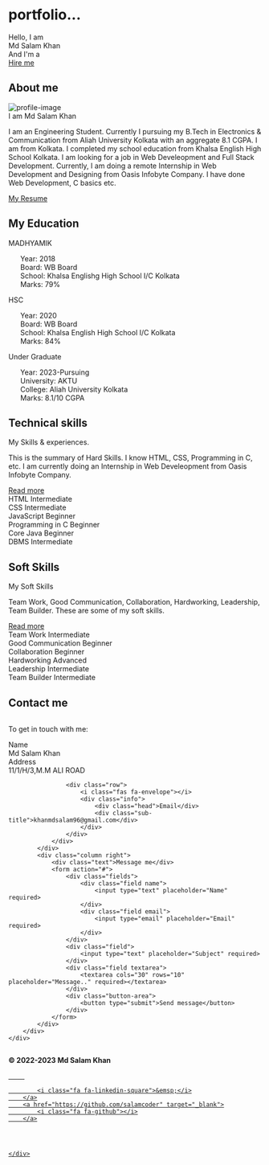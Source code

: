 # portfolio...
<!-- home -->
<section class="home" id="home">
    <div class="max-width">
        <div class="home-content">
            <div class="text-1">Hello, I am </div>
            <div class="text-2">Md Salam Khan</div>
            <div class="text-3">And I'm a <span class="typing"></span></div>
            <a href="mailto:khanmdsalam96@gmail.com">Hire me</a>
        </div>
    </div>
</section>

<!-- about me -->
<section class="about" id="about">
    <div class="max-width">
        <h2 class="title">About me</h2>
        <div class="about-content">
            <div class="column left">
                <img src="images/profile.jpg" alt="profile-image">
            </div>
            <div class="column right">
                <div class="text">I am Md Salam Khan  </div>
                <p>I am an Engineering Student. Currently I pursuing my B.Tech in Electronics & Communication from Aliah University Kolkata with an aggregate 8.1 CGPA. I am from Kolkata. I completed my school education from Khalsa English High School Kolkata. I am looking for a job in Web Develeopment and Full Stack Development. Currently, I am doing a remote
                    Internship in Web Development and Designing from Oasis Infobyte Company. I have done Web Development, C basics
                    etc.
                </p>
                <a href="Salam-Khan-Resume.pdf" target="_blank">My Resume</a>
            </div>
        </div>
    </div>
</section>

<!-- education -->
<section class="services" id="services">
    <div class="max-width">
        <h2 class="title">My Education</h2>
        <div class="serv-content">
            <div class="card">
                <div class="box">
                    <i class="fas fa-pen"></i>
                    <div class="text">MADHYAMIK</div>
                        <ul style="list-style-type:none">
                            <li>Year:   2018</li>
                            <li>Board:  WB Board</li>
                            <li>School: Khalsa Englishg High School I/C Kolkata</li>
                            <li>Marks:  79%</li>
                        </ul>
                </div>
            </div>
            <div class="card">
                <div class="box">
                    <i class="fas fa-book"></i>
                    <div class="text">HSC</div>
                    <ul style="list-style-type:none">
                        <li>Year:   2020</li>
                        <li>Board:  WB Board</li>
                        <li>School: Khalsa English High School I/C Kolkata</li>
                        <li>Marks:  84%</li>
                    </ul>
                </div>
            </div>
            <div class="card">
                <div class="box">
                    <i class="fas fa-laptop"></i>
                    <div class="text">Under Graduate</div>
                    <ul style="list-style-type:none">
                        <li>Year:   2023-Pursuing</li>
                        <li>University: AKTU</li>
                        <li>College:   Aliah University Kolkata</li>
                        <li>Marks:  8.1/10 CGPA</li>
                    </ul>
                </div>
            </div>
           </div>
        </div>
    </div>
</section>

<!-- technical skills -->
<section class="skills" id="skills">
    <div class="max-width">
        <h2 class="title">Technical skills</h2>
        <div class="skills-content">
            <div class="column left">
                <div class="text">My Skills & experiences.</div>
                <p>This is the summary of Hard Skills. I know HTML, CSS, Programming in C,
                    etc. I am currently doing an Internship in Web Develeopment from Oasis Infobyte Company.
                </p>
                <a href="#">Read more</a>
            </div>
            <div class="column right">
                <div class="bars">
                    <div class="info">
                        <span>HTML</span>
                        <span>Intermediate</span>
                    </div>
                    <div class="line html"></div>
                </div>
                <div class="bars">
                    <div class="info">
                        <span>CSS</span>
                        <span>Intermediate</span>
                    </div>
                    <div class="line css"></div>
                </div>
                <div class="bars">
                    <div class="info">
                        <span>JavaScript</span>
                        <span>Beginner</span>
                    </div>
                    <div class="line js"></div>
                </div>
                <div class="bars">
                    <div class="info">
                        <span>Programming in C</span>
                        <span>Beginner</span>
                    </div>
                    <div class="line c"></div>
                </div>
                <div class="bars">
                    <div class="info">
                        <span>Core Java</span>
                        <span>Beginner</span>
                    </div>
                    <div class="line cj"></div>
                </div>
                <div class="bars">
                    <div class="info">
                        <span>DBMS</span>
                        <span>Intermediate</span>
                    </div>
                    <div class="line dbms"></div>
                </div>
            </div>
        </div>
    </div>
</section>

 <!-- soft skills -->
<section class="skills" id="skills">
    <div class="max-width">
        <h2 class="title">Soft Skills</h2>
        <div class="skills-content">
            <div class="column left">
                <div class="text">My Soft Skills</div>
                <p>Team Work, Good Communication, Collaboration, Hardworking, Leadership, Team Builder. These are some
                    of my soft skills.
                </p>
                <a href="#">Read more</a>
            </div>
            <div class="column right">
                <div class="bars">
                    <div class="info">
                        <span>Team Work</span>
                        <span>Intermediate</span>
                    </div>
                    <div class="line tw"></div>
                </div>
                <div class="bars">
                    <div class="info">
                        <span>Good Communication</span>
                        <span>Beginner</span>
                    </div>
                    <div class="line gc"></div>
                </div>
                <div class="bars">
                    <div class="info">
                        <span>Collaboration</span>
                        <span>Beginner</span>
                    </div>
                    <div class="line cl"></div>
                </div>
                <div class="bars">
                    <div class="info">
                        <span>Hardworking</span>
                        <span>Advanced</span>
                    </div>
                    <div class="line h"></div>
                </div>
                <div class="bars">
                    <div class="info">
                        <span>Leadership</span>
                        <span>Intermediate</span>
                    </div>
                    <div class="line l"></div>
                </div>
                <div class="bars">
                    <div class="info">
                        <span>Team Builder</span>
                        <span>Intermediate</span>
                    </div>
                    <div class="line tb"></div>
            </div>
        </div>
    </div>
</section>


<!-- contact section start -->
<section class="contact" id="contact">
    <div class="max-width">
        <h2 class="title">Contact me</h2>
        <div class="contact-content">
            <div class="column left">
                <p>To get in touch with me: </p>
                <div class="icons">
                    <div class="row">
                        <i class="fas fa-user"></i>
                        <div class="info">
                            <div class="head">Name</div>
                            <div class="sub-title">Md Salam Khan</div>
                        </div>
                    </div>
                    <div class="row">
                        <i class="fas fa-map-marker-alt"></i>
                        <div class="info">
                            <div class="head">Address</div>
                            <div class="sub-title">11/1/H/3,M.M ALI ROAD</div>
                        </div>
                    </div>

                    <div class="row">
                        <i class="fas fa-envelope"></i>
                        <div class="info">
                            <div class="head">Email</div>
                            <div class="sub-title">khanmdsalam96@gmail.com</div>
                        </div>
                    </div>
                </div>
            </div>
            <div class="column right">
                <div class="text">Message me</div>
                <form action="#">
                    <div class="fields">
                        <div class="field name">
                            <input type="text" placeholder="Name" required>
                        </div>
                        <div class="field email">
                            <input type="email" placeholder="Email" required>
                        </div>
                    </div>
                    <div class="field">
                        <input type="text" placeholder="Subject" required>
                    </div>
                    <div class="field textarea">
                        <textarea cols="30" rows="10" placeholder="Message.." required></textarea>
                    </div>
                    <div class="button-area">
                        <button type="submit">Send message</button>
                    </div>
                </form>
            </div>
        </div>
    </div>
</section>

<!-- footer section start -->
<footer>
    <p><b>© 2022-2023 Md Salam Khan</b></p>
    <div class="social">
        <a href="https://www.facebook.com/profile.php?id=100012786284930&mibextid=ZbWKwL" target="_blank">
            <i class="fa fa-facebook-f">&emsp;</i>
        </a>
        <a href="https://www.instagram.com/official_md_salam_khan_0786_/" target="_blank">
            <i class="fa fa-instagram">&emsp;</i>
        </a>
        <a href="https://www.linkedin.com/www.linkedin.com/in/md-salam-khan-985865251/" target="_blank">

            <i class="fa fa-linkedin-square">&emsp;</i>
        </a>
        <a href="https://github.com/salamcoder" target="_blank">
            <i class="fa fa-github"></i>
        </a>




    </div>
</footer>


<script src="script.js"></script>
